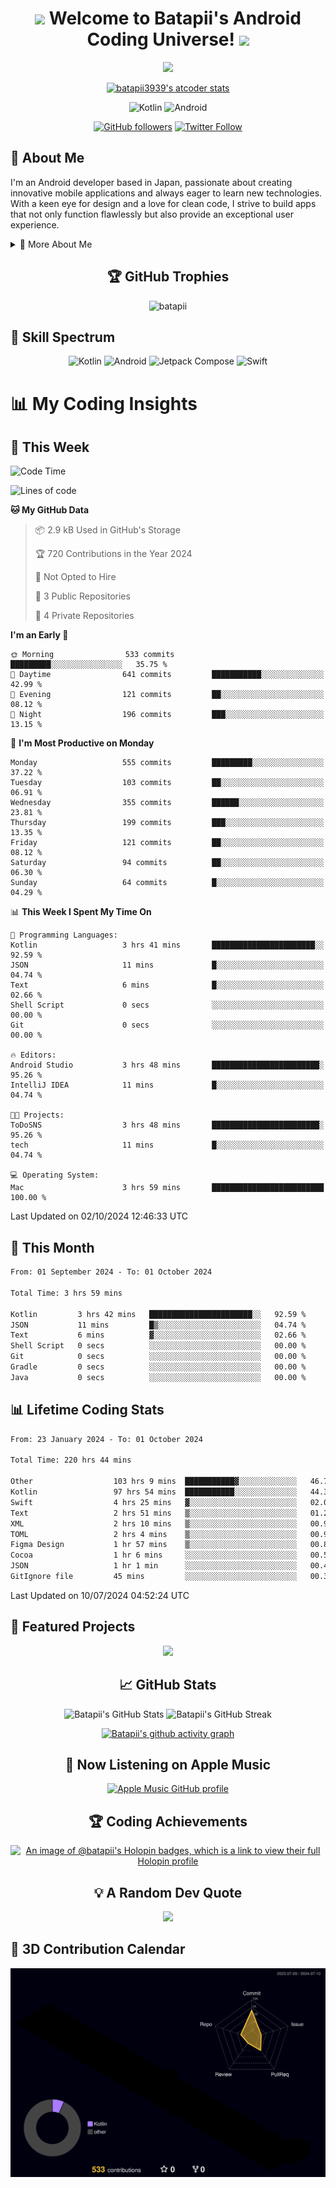 <h1 align="center">
  <img src="https://media.giphy.com/media/hvRJCLFzcasrR4ia7z/giphy.gif" width="28">
  Welcome to Batapii's Android Coding Universe!
  <img src="https://media.giphy.com/media/hvRJCLFzcasrR4ia7z/giphy.gif" width="28">
</h1>

<p align="center">
  <img src="https://readme-typing-svg.herokuapp.com/?lines=Android+Developer+in+Japan;Always%20learning%20new%20things&font=Fira%20Code&center=true&width=440&height=45&color=f75c7e&vCenter=true&size=22">
</p>

<div align="center">

[![batapii3939's atcoder stats](https://atcoder-readme-stats.vercel.app/stats/batapii3939?theme=dark&show_history=5&width=450)](https://github.com/iwbc-mzk/atcoder-readme-stats)

![Kotlin](https://img.shields.io/badge/Kotlin-★☆☆☆☆☆☆☆☆☆-brightgreen)
![Android](https://img.shields.io/badge/Android-★☆☆☆☆☆☆☆☆☆-brightgreen)

  
[![GitHub followers](https://img.shields.io/github/followers/batapii?style=social)](https://github.com/batapii)
[![Twitter Follow](https://img.shields.io/twitter/follow/batapii?style=social)](https://twitter.com/batapii3939)

</div>

## 🚀 About Me
I'm an Android developer based in Japan, passionate about creating innovative mobile applications and always eager to learn new technologies. With a keen eye for design and a love for clean code, I strive to build apps that not only function flawlessly but also provide an exceptional user experience.

<details>
<summary>🌟 More About Me</summary>

- 🔭 I'm currently working on revolutionizing mobile productivity apps
- 🌱 I'm currently learning Kotlin Multiplatform and Jetpack Compose
- 👯 I'm looking to collaborate on open-source Android projects
- 💬 Ask me about Android development, Kotlin, and mobile UX design
- ⚡ Fun fact: I can solve a Rubik's cube in under 2 minutes!

</details>

<h2 align="center">🏆 GitHub Trophies</h2>
<p align="center">
  <img src="https://github-profile-trophy.vercel.app/?username=batapii&theme=nord&column=7&no-frame=true&no-bg=true&rank=SECRET,SSS,SS,S,AAA,AA,A,B,C,?" alt="batapii" />
</p>

## 🌈 Skill Spectrum

<div align="center">

![Kotlin](https://img.shields.io/badge/Kotlin-0095D5?style=for-the-badge&logo=kotlin&logoColor=white)
![Android](https://img.shields.io/badge/Android-3DDC84?style=for-the-badge&logo=android&logoColor=white)
![Jetpack Compose](https://img.shields.io/badge/Jetpack%20Compose-4285F4?style=for-the-badge&logo=jetpackcompose&logoColor=white)
![Swift](https://img.shields.io/badge/Swift-FA7343?style=for-the-badge&logo=swift&logoColor=white)

</div>


# 📊 My Coding Insights

## 📅 This Week
<!--START_SECTION:waka-week-->
![Code Time](http://img.shields.io/badge/Code%20Time-223%20hrs%2027%20mins-blue)

![Lines of code](https://img.shields.io/badge/From%20Hello%20World%20I%27ve%20Written-96.7%20thousand%20lines%20of%20code-blue)

**🐱 My GitHub Data** 

> 📦 2.9 kB Used in GitHub's Storage 
 > 
> 🏆 720 Contributions in the Year 2024
 > 
> 🚫 Not Opted to Hire
 > 
> 📜 3 Public Repositories 
 > 
> 🔑 4 Private Repositories 
 > 
**I'm an Early 🐤** 

```text
🌞 Morning                533 commits         █████████░░░░░░░░░░░░░░░░   35.75 % 
🌆 Daytime                641 commits         ███████████░░░░░░░░░░░░░░   42.99 % 
🌃 Evening                121 commits         ██░░░░░░░░░░░░░░░░░░░░░░░   08.12 % 
🌙 Night                  196 commits         ███░░░░░░░░░░░░░░░░░░░░░░   13.15 % 
```
📅 **I'm Most Productive on Monday** 

```text
Monday                   555 commits         █████████░░░░░░░░░░░░░░░░   37.22 % 
Tuesday                  103 commits         ██░░░░░░░░░░░░░░░░░░░░░░░   06.91 % 
Wednesday                355 commits         ██████░░░░░░░░░░░░░░░░░░░   23.81 % 
Thursday                 199 commits         ███░░░░░░░░░░░░░░░░░░░░░░   13.35 % 
Friday                   121 commits         ██░░░░░░░░░░░░░░░░░░░░░░░   08.12 % 
Saturday                 94 commits          ██░░░░░░░░░░░░░░░░░░░░░░░   06.30 % 
Sunday                   64 commits          █░░░░░░░░░░░░░░░░░░░░░░░░   04.29 % 
```


📊 **This Week I Spent My Time On** 

```text
💬 Programming Languages: 
Kotlin                   3 hrs 41 mins       ███████████████████████░░   92.59 % 
JSON                     11 mins             █░░░░░░░░░░░░░░░░░░░░░░░░   04.74 % 
Text                     6 mins              █░░░░░░░░░░░░░░░░░░░░░░░░   02.66 % 
Shell Script             0 secs              ░░░░░░░░░░░░░░░░░░░░░░░░░   00.00 % 
Git                      0 secs              ░░░░░░░░░░░░░░░░░░░░░░░░░   00.00 % 

🔥 Editors: 
Android Studio           3 hrs 48 mins       ████████████████████████░   95.26 % 
IntelliJ IDEA            11 mins             █░░░░░░░░░░░░░░░░░░░░░░░░   04.74 % 

🐱‍💻 Projects: 
ToDoSNS                  3 hrs 48 mins       ████████████████████████░   95.26 % 
tech                     11 mins             █░░░░░░░░░░░░░░░░░░░░░░░░   04.74 % 

💻 Operating System: 
Mac                      3 hrs 59 mins       █████████████████████████   100.00 % 
```


 Last Updated on 02/10/2024 12:46:33 UTC
<!--END_SECTION:waka-week-->

## 📅 This Month
<!--START_SECTION:wakamonth-->

```txt
From: 01 September 2024 - To: 01 October 2024

Total Time: 3 hrs 59 mins

Kotlin         3 hrs 42 mins   ███████████████████████░░   92.59 %
JSON           11 mins         █▒░░░░░░░░░░░░░░░░░░░░░░░   04.74 %
Text           6 mins          ▓░░░░░░░░░░░░░░░░░░░░░░░░   02.66 %
Shell Script   0 secs          ░░░░░░░░░░░░░░░░░░░░░░░░░   00.00 %
Git            0 secs          ░░░░░░░░░░░░░░░░░░░░░░░░░   00.00 %
Gradle         0 secs          ░░░░░░░░░░░░░░░░░░░░░░░░░   00.00 %
Java           0 secs          ░░░░░░░░░░░░░░░░░░░░░░░░░   00.00 %
```

<!--END_SECTION:wakamonth-->

## 📊 Lifetime Coding Stats

<!--START_SECTION:wakaalltime-->

```txt
From: 23 January 2024 - To: 01 October 2024

Total Time: 220 hrs 44 mins

Other                  103 hrs 9 mins  ███████████▓░░░░░░░░░░░░░   46.73 %
Kotlin                 97 hrs 54 mins  ███████████░░░░░░░░░░░░░░   44.35 %
Swift                  4 hrs 25 mins   ▓░░░░░░░░░░░░░░░░░░░░░░░░   02.00 %
Text                   2 hrs 51 mins   ▒░░░░░░░░░░░░░░░░░░░░░░░░   01.29 %
XML                    2 hrs 10 mins   ▒░░░░░░░░░░░░░░░░░░░░░░░░   00.99 %
TOML                   2 hrs 4 mins    ▒░░░░░░░░░░░░░░░░░░░░░░░░   00.94 %
Figma Design           1 hr 57 mins    ▒░░░░░░░░░░░░░░░░░░░░░░░░   00.89 %
Cocoa                  1 hr 6 mins     ░░░░░░░░░░░░░░░░░░░░░░░░░   00.50 %
JSON                   1 hr 1 min      ░░░░░░░░░░░░░░░░░░░░░░░░░   00.46 %
GitIgnore file         45 mins         ░░░░░░░░░░░░░░░░░░░░░░░░░   00.34 %
```

<!--END_SECTION:wakaalltime-->

Last Updated on 10/07/2024 04:52:24 UTC

## 🌟 Featured Projects

<div align="center">
  <a href="https://github.com/batapii/ToDoSNS">
    <img src="https://github-readme-stats.vercel.app/api/pin/?username=batapii&repo=ToDoSNS&theme=radical" />
  </a>

## 📈 GitHub Stats

<div align="center">
  <img src="https://github-readme-stats.vercel.app/api?username=batapii&show_icons=true&theme=radical" alt="Batapii's GitHub Stats" />
  <img src="https://github-readme-streak-stats.herokuapp.com/?user=batapii&theme=radical" alt="Batapii's GitHub Streak" />
  
[![Batapii's github activity graph](https://github-readme-activity-graph.vercel.app/graph?username=batapii&theme=react-dark)](https://github.com/ashutosh00710/github-readme-activity-graph)
</div>

## 🎵 Now Listening on Apple Music

<div align="center">
  
[![Apple Music GitHub profile](https://music-profile.rayriffy.com/theme/dark.svg?uid=001005.6598667d2ffd4a10a4f429edd0ba24c4.1156)](https://github.com/rayriffy/apple-music-github-profile)

</div>


## 🏆 Coding Achievements

<div align="center">

[![An image of @batapii's Holopin badges, which is a link to view their full Holopin profile](https://holopin.me/batapii)](https://holopin.io/@batapii)

</div>

## 💡 A Random Dev Quote

<div align="center">

![](https://quotes-github-readme.vercel.app/api?type=horizontal&theme=radical)

</div>

</div>

## 🚀 3D Contribution Calendar

<div align="center">
  
![](./profile-3d-contrib/profile-night-rainbow.svg)

</div>
